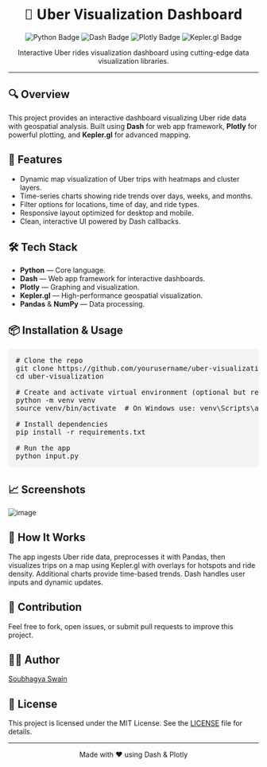 <h1 align="center" style="font-family: 'Segoe UI', Tahoma, Geneva, Verdana, sans-serif;">
  🚗 Uber Visualization Dashboard
</h1>

<p align="center">
  <img src="https://img.shields.io/badge/Python-3670A0?style=for-the-badge&logo=python&logoColor=ffdd54" alt="Python Badge" />
  <img src="https://img.shields.io/badge/Dash-008DE4?style=for-the-badge&logo=plotly&logoColor=white" alt="Dash Badge" />
  <img src="https://img.shields.io/badge/Plotly-F28C28?style=for-the-badge&logo=plotly&logoColor=white" alt="Plotly Badge" />
  <img src="https://img.shields.io/badge/Kepler.gl-FF6F61?style=for-the-badge&logo=keplergl&logoColor=white" alt="Kepler.gl Badge" />
</p>

<p align="center">
  Interactive Uber rides visualization dashboard using cutting-edge data visualization libraries.
</p>

---

<h2>🔍 Overview</h2>
<p>
  This project provides an interactive dashboard visualizing Uber ride data with geospatial analysis. Built using <strong>Dash</strong> for web app framework, <strong>Plotly</strong> for powerful plotting, and <strong>Kepler.gl</strong> for advanced mapping.
</p>

<h2>🚀 Features</h2>
<ul>
  <li>Dynamic map visualization of Uber trips with heatmaps and cluster layers.</li>
  <li>Time-series charts showing ride trends over days, weeks, and months.</li>
  <li>Filter options for locations, time of day, and ride types.</li>
  <li>Responsive layout optimized for desktop and mobile.</li>
  <li>Clean, interactive UI powered by Dash callbacks.</li>
</ul>

<h2>🛠️ Tech Stack</h2>
<ul>
  <li><strong>Python</strong> — Core language.</li>
  <li><strong>Dash</strong> — Web app framework for interactive dashboards.</li>
  <li><strong>Plotly</strong> — Graphing and visualization.</li>
  <li><strong>Kepler.gl</strong> — High-performance geospatial visualization.</li>
  <li><strong>Pandas</strong> &amp; <strong>NumPy</strong> — Data processing.</li>
</ul>

<h2>📦 Installation & Usage</h2>

<pre style="background-color:#f4f4f4; padding:15px; border-radius:6px; overflow-x:auto;">
# Clone the repo
git clone https://github.com/yourusername/uber-visualization.git
cd uber-visualization

# Create and activate virtual environment (optional but recommended)
python -m venv venv
source venv/bin/activate  # On Windows use: venv\Scripts\activate

# Install dependencies
pip install -r requirements.txt

# Run the app
python input.py
</pre>

<h2>📈 Screenshots</h2>

![image](https://github.com/user-attachments/assets/d5c9d88e-978b-4dce-ac66-4e143e709b35)

<h2>🧩 How It Works</h2>
<p>
  The app ingests Uber ride data, preprocesses it with Pandas, then visualizes trips on a map using Kepler.gl with overlays for hotspots and ride density. Additional charts provide time-based trends. Dash handles user inputs and dynamic updates.
</p>

<h2>🤝 Contribution</h2>
<p>Feel free to fork, open issues, or submit pull requests to improve this project.</p>

<h2>👨‍💻 Author</h2>
<p>
  <a href="https://github.com/yourusername" target="_blank" rel="noopener noreferrer">Soubhagya Swain</a>
</p>

<h2>📜 License</h2>
<p>
  This project is licensed under the MIT License. See the <a href="LICENSE" target="_blank" rel="noopener noreferrer">LICENSE</a> file for details.
</p>

---

<p align="center">
  Made with ❤️ using Dash & Plotly
</p>
